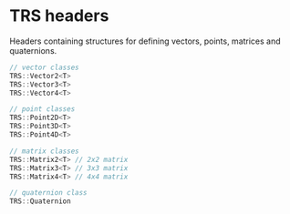 # TRS headers

Headers containing structures for defining vectors, points, matrices and
quaternions. 

```c++
// vector classes
TRS::Vector2<T>
TRS::Vector3<T>
TRS::Vector4<T>

// point classes
TRS::Point2D<T>
TRS::Point3D<T>
TRS::Point4D<T>

// matrix classes
TRS::Matrix2<T> // 2x2 matrix
TRS::Matrix3<T> // 3x3 matrix
TRS::Matrix4<T> // 4x4 matrix

// quaternion class
TRS::Quaternion
```
